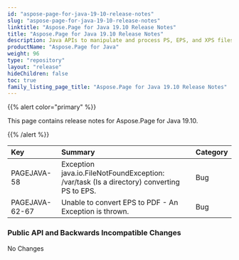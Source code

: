 ```yaml
---
id: "aspose-page-for-java-19-10-release-notes"
slug: "aspose-page-for-java-19-10-release-notes"
linktitle: "Aspose.Page for Java 19.10 Release Notes"
title: "Aspose.Page for Java 19.10 Release Notes"
description: Java APIs to manipulate and process PS, EPS, and XPS files. This page contains new Aspose.Page for Java features, enhancement, and bug fixes in 2019, version 19.10.
productName: "Aspose.Page for Java"
weight: 96
type: "repository"
layout: "release"
hideChildren: false
toc: true
family_listing_page_title: "Aspose.Page for Java 19.10 Release Notes"
---
```


{{% alert color="primary" %}} 

This page contains release notes for Aspose.Page for Java 19.10.

{{% /alert %}} 

|**Key**|**Summary**|**Category**|
| :- | :- | :- |
|PAGEJAVA-58|Exception java.io.FileNotFoundException: /var/task (Is a directory) converting PS to EPS.|Bug|
|PAGEJAVA-62-67|Unable to convert EPS to PDF - An Exception is thrown.|Bug|
### **Public API and Backwards Incompatible Changes**
No Changes

